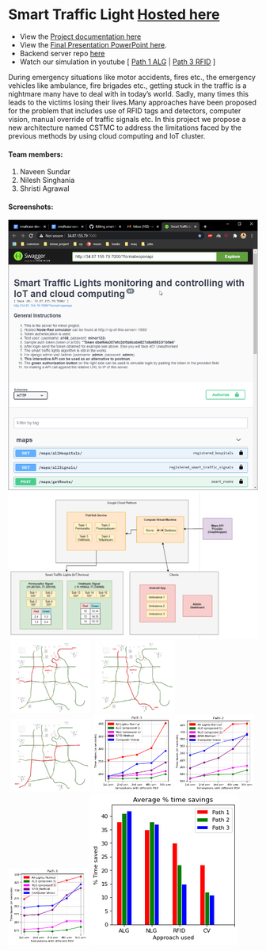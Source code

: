 # Smart Traffic Light [ Hosted here ](http://34.87.155.79:7000/)

- View the [Project documentation here](https://drive.google.com/file/d/154ADJy3Ga9-2AIqpzzOIytc2UZ3r4cOs/view?usp=sharing)
- View the [Final Presentation PowerPoint here](https://drive.google.com/file/d/1uzcWg4-bDfg9ymzYnNSm4W6SRSHFbR1F/view?usp=sharing). 
- Backend server repo [here](https://github.com/naveennvrgup/smart-traffic-light) 
- Watch our simulation in youtube [ [Path 1 ALG](https://youtu.be/OFKUtP1LqcI) | [Path 3 RFID](https://youtu.be/59R0AbVH7o8) ]  

During emergency situations like motor accidents, fires etc., the emergency vehicles like ambulance, fire brigades etc., getting stuck in the traffic is a nightmare many have to deal with in today’s world. Sadly, many times this leads to the victims losing their lives.Many approaches have been proposed for the problem that includes use of RFID tags and detectors, computer vision, manual override of traffic signals etc.
In this project we propose a new architecture named CSTMC to address the limitations faced by the previous methods by using cloud computing and IoT cluster.

#### Team members:
1. Naveen Sundar 
1. Nilesh Singhania
1. Shristi Agrawal	

#### Screenshots:
<img src='swagger.png'/>
<img src='image016.png'/>

<div style='display:inline' >
<img src='image053.png' width='32%' style='margin-left:1%'/>
<img src='image055.png' width='32%' style='margin-left:1%'/>
<img src='image057.png' width='32%' style='margin-left:1%'/>
</div>

<div style='display:inline'>
<img src='image059.png' width='32%'/>
<img src='image061.png' width='32%'/>
<img src='image063.png' width='32%'/>
</div>

<img src='image065.png'/>
